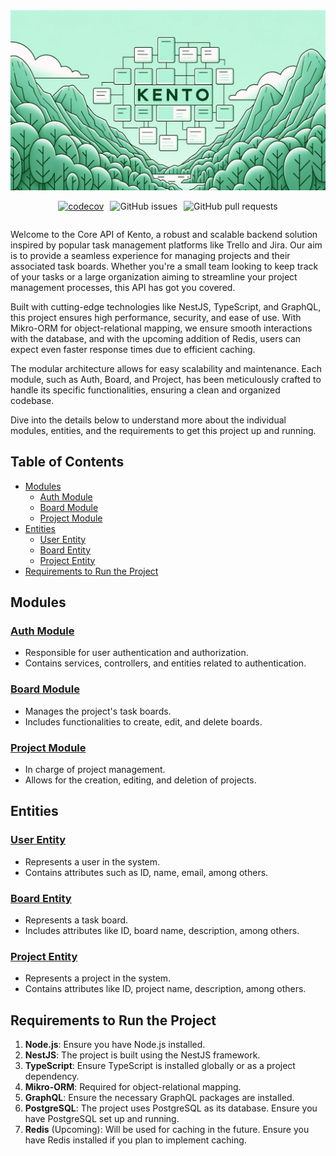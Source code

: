 <img alt="Kento Banner" src="./.github/assets/banner.png">

<div style="display: flex; gap: 10px; width: 100%;justify-content: center">

[![codecov](https://codecov.io/gh/kent-0/api/graph/badge.svg?token=5YF31XAE3C)](https://codecov.io/gh/kent-0/api)

![GitHub issues](https://img.shields.io/github/issues/kent-0/api)

![GitHub pull requests](https://img.shields.io/github/issues-pr/kent-0/api)


</div>



Welcome to the Core API of Kento, a robust and scalable backend solution inspired by popular task management platforms like Trello and Jira. Our aim is to provide a seamless experience for managing projects and their associated task boards. Whether you're a small team looking to keep track of your tasks or a large organization aiming to streamline your project management processes, this API has got you covered.

Built with cutting-edge technologies like NestJS, TypeScript, and GraphQL, this project ensures high performance, security, and ease of use. With Mikro-ORM for object-relational mapping, we ensure smooth interactions with the database, and with the upcoming addition of Redis, users can expect even faster response times due to efficient caching.

The modular architecture allows for easy scalability and maintenance. Each module, such as Auth, Board, and Project, has been meticulously crafted to handle its specific functionalities, ensuring a clean and organized codebase.

Dive into the details below to understand more about the individual modules, entities, and the requirements to get this project up and running.

## Table of Contents

- [Modules](#modules)
  - [Auth Module](#auth-module)
  - [Board Module](#board-module)
  - [Project Module](#project-module)
- [Entities](#entities)
  - [User Entity](#user-entity)
  - [Board Entity](#board-entity)
  - [Project Entity](#project-entity)
- [Requirements to Run the Project](#requirements-to-run-the-project)

## Modules

### [Auth Module](https://github.com/kent-0/api/tree/main/src/modules/auth)
- Responsible for user authentication and authorization.
- Contains services, controllers, and entities related to authentication.

### [Board Module](https://github.com/kent-0/api/tree/main/src/modules/board)
- Manages the project's task boards.
- Includes functionalities to create, edit, and delete boards.

### [Project Module](https://github.com/kent-0/api/tree/main/src/modules/project)
- In charge of project management.
- Allows for the creation, editing, and deletion of projects.

## Entities

### [User Entity](https://github.com/kent-0/api/tree/main/src/database/entities/auth)
- Represents a user in the system.
- Contains attributes such as ID, name, email, among others.

### [Board Entity](https://github.com/kent-0/api/tree/main/src/database/entities/board)
- Represents a task board.
- Includes attributes like ID, board name, description, among others.

### [Project Entity](https://github.com/kent-0/api/tree/main/src/database/entities/project)
- Represents a project in the system.
- Contains attributes like ID, project name, description, among others.

## Requirements to Run the Project

1. **Node.js**: Ensure you have Node.js installed.
2. **NestJS**: The project is built using the NestJS framework.
3. **TypeScript**: Ensure TypeScript is installed globally or as a project dependency.
4. **Mikro-ORM**: Required for object-relational mapping.
5. **GraphQL**: Ensure the necessary GraphQL packages are installed.
6. **PostgreSQL**: The project uses PostgreSQL as its database. Ensure you have PostgreSQL set up and running.
7. **Redis** (Upcoming): Will be used for caching in the future. Ensure you have Redis installed if you plan to implement caching.
